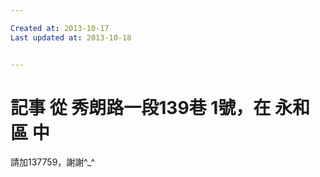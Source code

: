 ```yaml
---

Created at: 2013-10-17
Last updated at: 2013-10-18


---
```


# 記事 從 秀朗路一段139巷 1號，在 永和區 中


請加137759，謝謝^\_^

